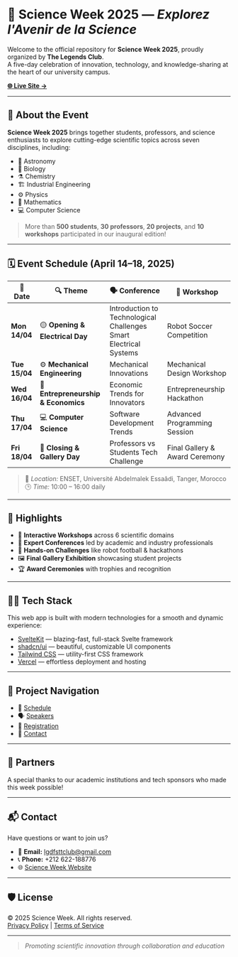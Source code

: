 # 🔬 Science Week 2025 — *Explorez l'Avenir de la Science*

Welcome to the official repository for **Science Week 2025**, proudly organized by **The Legends Club**.  
A five-day celebration of innovation, technology, and knowledge-sharing at the heart of our university campus.

**[🌐 Live Site →](https://zarqi.is-a.dev/scienceweek/)**

---

## 📅 About the Event

**Science Week 2025** brings together students, professors, and science enthusiasts to explore cutting-edge scientific topics across seven disciplines, including:

- 🌌 Astronomy
- 🧬 Biology
- ⚗️ Chemistry
- 🏗️ Industrial Engineering
- ⚙️ Physics
- 🧮 Mathematics
- 💻 Computer Science

> More than **500 students**, **30 professors**, **20 projects**, and **10 workshops** participated in our inaugural edition!

---

## 🗓️ Event Schedule (April 14–18, 2025)

| 📅 Date | 🔍 Theme | 🗣️ Conference | 🧪 Workshop |
|--------|----------|---------------|-------------|
| **Mon 14/04** | 🟡 **Opening & Electrical Day** | Introduction to Technological Challenges<br>Smart Electrical Systems | Robot Soccer Competition |
| **Tue 15/04** | ⚙️ **Mechanical Engineering** | Mechanical Innovations | Mechanical Design Workshop |
| **Wed 16/04** | 💼 **Entrepreneurship & Economics** | Economic Trends for Innovators | Entrepreneurship Hackathon |
| **Thu 17/04** | 💻 **Computer Science** | Software Development Trends | Advanced Programming Session |
| **Fri 18/04** | 🏁 **Closing & Gallery Day** | Professors vs Students Tech Challenge | Final Gallery & Award Ceremony |

> 📍 *Location:* ENSET, Université Abdelmalek Essaâdi, Tanger, Morocco  
> 🕒 *Time:* 10:00 – 16:00 daily

---

## 🧪 Highlights

- 🚀 **Interactive Workshops** across 6 scientific domains  
- 🎤 **Expert Conferences** led by academic and industry professionals  
- 🤖 **Hands-on Challenges** like robot football & hackathons  
- 🖼️ **Final Gallery Exhibition** showcasing student projects  
- 🏆 **Award Ceremonies** with trophies and recognition  

---

## 👨‍💻 Tech Stack

This web app is built with modern technologies for a smooth and dynamic experience:

- [SvelteKit](https://kit.svelte.dev/) — blazing-fast, full-stack Svelte framework
- [shadcn/ui](https://ui.shadcn.dev/) — beautiful, customizable UI components
- [Tailwind CSS](https://tailwindcss.com/) — utility-first CSS framework
- [Vercel](https://vercel.com/) — effortless deployment and hosting

---

## 🧭 Project Navigation

- 🔗 [Schedule](#-event-schedule-april-14–18-2025)
- 🗣️ [Speakers](#)
- 📝 [Registration](#)
- 📩 [Contact](#contact)

---

## 🤝 Partners

A special thanks to our academic institutions and tech sponsors who made this week possible!

---

## 📬 Contact

Have questions or want to join us?

- 📧 **Email:** lgdfsttclub@gmail.com  
- 📞 **Phone:** +212 622-188776  
- 🌐 [Science Week Website](https://github.com/regisx001/scienceweek)

---

## 🛡️ License

© 2025 Science Week. All rights reserved.  
[Privacy Policy](#) | [Terms of Service](#)

---

> _Promoting scientific innovation through collaboration and education_

